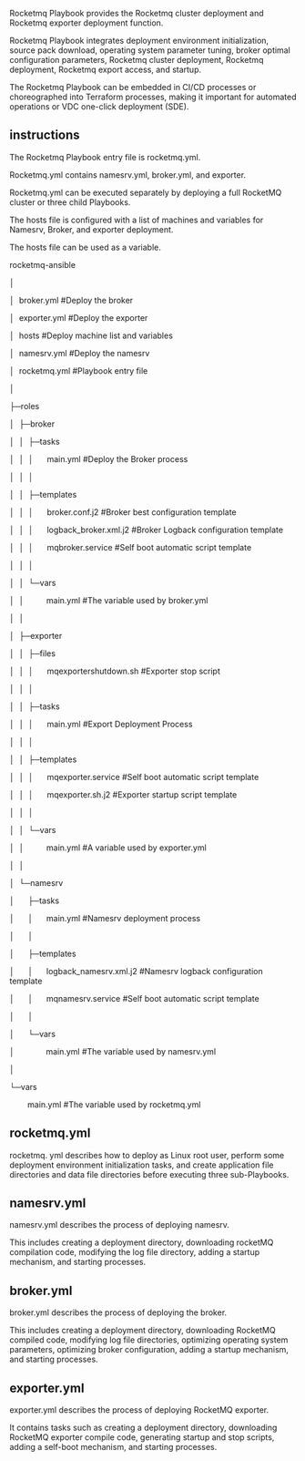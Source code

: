 Rocketmq Playbook provides the Rocketmq cluster deployment and Rocketmq exporter deployment function.

Rocketmq Playbook integrates deployment environment initialization, source pack download, operating system parameter tuning, broker optimal configuration parameters, Rocketmq cluster deployment, Rocketmq deployment, Rocketmq export access, and startup.

The Rocketmq Playbook can be embedded in CI/CD processes or choreographed into Terraform processes, making it important for automated operations or VDC one-click deployment (SDE).

## instructions
The Rocketmq Playbook entry file is rocketmq.yml.

Rocketmq.yml contains namesrv.yml, broker.yml, and exporter.

Rocketmq.yml can be executed separately by deploying a full RocketMQ cluster or three child Playbooks.

The hosts file is configured with a list of machines and variables for Namesrv, Broker, and exporter deployment. 

The hosts file can be used as a variable.


rocketmq-ansible

│

│  broker.yml   #Deploy the broker

│  exporter.yml   #Deploy the exporter

│  hosts   #Deploy machine list and variables

│  namesrv.yml   #Deploy the namesrv

│  rocketmq.yml   #Playbook entry file

│  

├─roles

│  ├─broker

│  │  ├─tasks

│  │  │      main.yml   #Deploy the Broker process

│  │  │      

│  │  ├─templates

│  │  │      broker.conf.j2   #Broker best configuration template

│  │  │      logback_broker.xml.j2   #Broker Logback configuration template

│  │  │      mqbroker.service    #Self boot automatic script template

│  │  │      

│  │  └─vars

│  │          main.yml   #The variable used by broker.yml

│  │          

│  ├─exporter

│  │  ├─files

│  │  │      mqexportershutdown.sh   #Exporter stop script

│  │  │      

│  │  ├─tasks

│  │  │      main.yml    #Export Deployment Process

│  │  │      

│  │  ├─templates

│  │  │      mqexporter.service   #Self boot automatic script template

│  │  │      mqexporter.sh.j2    #Exporter startup script template

│  │  │      

│  │  └─vars

│  │          main.yml   #A variable used by exporter.yml

│  │          

│  └─namesrv

│      ├─tasks

│      │      main.yml   #Namesrv deployment process

│      │      

│      ├─templates

│      │      logback_namesrv.xml.j2   #Namesrv logback configuration template

│      │      mqnamesrv.service   #Self boot automatic script template

│      │      

│      └─vars

│              main.yml   #The variable used by namesrv.yml

│              

└─vars

        main.yml   #The variable used by rocketmq.yml


## rocketmq.yml
rocketmq. yml describes how to deploy as Linux root user, perform some deployment environment initialization tasks, and create application file directories and data file directories before executing three sub-Playbooks.

## namesrv.yml
namesrv.yml describes the process of deploying namesrv. 

This includes creating a deployment directory, downloading rocketMQ compilation code, modifying the log file directory, adding a startup mechanism, and starting processes.

## broker.yml
broker.yml describes the process of deploying the broker. 

This includes creating a deployment directory, downloading RocketMQ compiled code, modifying log file directories, optimizing operating system parameters, optimizing broker configuration, adding a startup mechanism, and starting processes.

## exporter.yml
exporter.yml describes the process of deploying RocketMQ exporter. 

It contains tasks such as creating a deployment directory, downloading RocketMQ exporter compile code, generating startup and stop scripts, adding a self-boot mechanism, and starting processes.

